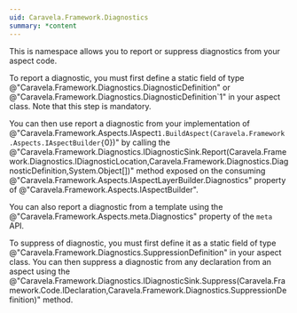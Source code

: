 ```yaml
---
uid: Caravela.Framework.Diagnostics
summary: *content
---
```

This is namespace allows you to report or suppress diagnostics from your aspect code.

To report a diagnostic, you must first define a static field of type @"Caravela.Framework.Diagnostics.DiagnosticDefinition" or 
@"Caravela.Framework.Diagnostics.DiagnosticDefinition`1" in your aspect class. Note that this step is mandatory.

You can then use report a diagnostic from your implementation of @"Caravela.Framework.Aspects.IAspect`1.BuildAspect(Caravela.Framework.Aspects.IAspectBuilder{`0})"
by calling the @"Caravela.Framework.Diagnostics.IDiagnosticSink.Report(Caravela.Framework.Diagnostics.IDiagnosticLocation,Caravela.Framework.Diagnostics.DiagnosticDefinition,System.Object[])" method 
exposed on the consuming @"Caravela.Framework.Aspects.IAspectLayerBuilder.Diagnostics" property of @"Caravela.Framework.Aspects.IAspectBuilder".

You can also report a diagnostic from a template using the @"Caravela.Framework.Aspects.meta.Diagnostics" property of the `meta` API.

To suppress of diagnostic, you must first define it as a static field of type @"Caravela.Framework.Diagnostics.SuppressionDefinition" in your aspect class.
You can then suppress a diagnostic from any declaration from an aspect using the 
@"Caravela.Framework.Diagnostics.IDiagnosticSink.Suppress(Caravela.Framework.Code.IDeclaration,Caravela.Framework.Diagnostics.SuppressionDefinition)"
method.

